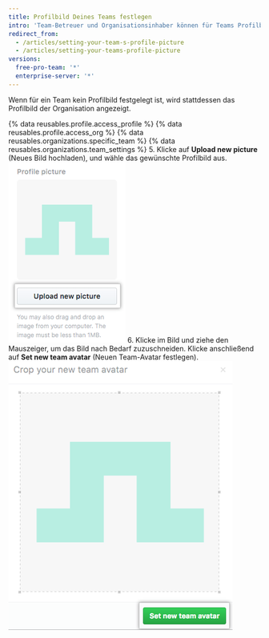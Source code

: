 ```yaml
---
title: Profilbild Deines Teams festlegen
intro: 'Team-Betreuer und Organisationsinhaber können für Teams Profilbilder festlegen. Das Profilbild wird auf der Seite des Teams angezeigt.'
redirect_from:
  - /articles/setting-your-team-s-profile-picture
  - /articles/setting-your-teams-profile-picture
versions:
  free-pro-team: '*'
  enterprise-server: '*'
---
```


Wenn für ein Team kein Profilbild festgelegt ist, wird stattdessen das Profilbild der Organisation angezeigt.

{% data reusables.profile.access_profile %}
{% data reusables.profile.access_org %}
{% data reusables.organizations.specific_team %}
{% data reusables.organizations.team_settings %}
5. Klicke auf **Upload new picture** (Neues Bild hochladen), und wähle das gewünschte Profilbild aus. ![Neues Bild hochladen](/assets/images/help/teams/org-team-profile-picture-upload.png)
6. Klicke im Bild und ziehe den Mauszeiger, um das Bild nach Bedarf zuzuschneiden. Klicke anschließend auf **Set new team avatar** (Neuen Team-Avatar festlegen). ![Neuen Team-Avatar festlegen](/assets/images/help/teams/org-team-set-new-team-avatar.png)
